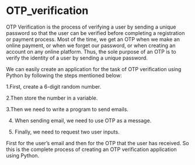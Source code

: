 # OTP_verification
OTP Verification is the process of verifying a user by sending a unique password so that the user can be verified before completing a registration or payment process.
Most of the time, we get an OTP when we make an online payment, or when we forget our password, or when creating an account on any online platform. 
Thus, the sole purpose of an OTP is to verify the identity of a user by sending a unique password. 

We can easily create an application for the task of OTP verification using Python by following the steps mentioned below: 

1.First, create a 6-digit random number.

2.Then store the number in a variable.

3.Then we need to write a program to send emails.

4. When sending email, we need to use OTP as a message.
 
6. Finally, we need to request two user inputs.

First for the user’s email and then for the OTP that the user has received. 
So this is the complete process of creating an OTP verification application using Python.

